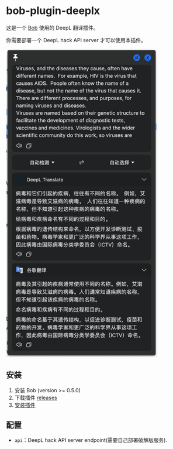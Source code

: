 # bob-plugin-deeplx

这是一个 [Bob](https://ripperhe.gitee.io/bob/#/) 使用的 DeepL 翻译插件。

你需要部署一个 DeepL hack API server 才可以使用本插件。

<p><img width="414px" src="./assets/translate-screenshot.png" alt="translate screenshot" /></p>

## 安装

1. 安装 Bob (version >= 0.5.0)
2. 下载插件 [releases](https://github.com/icong1993/bob-plugin-deeplx/releases)
3. [安装插件](https://ripperhe.gitee.io/bob/#/general/quickstart/plugin?id=%e5%ae%89%e8%a3%85%e6%8f%92%e4%bb%b6)

## 配置

- `api`：DeepL hack API server endpoint(需要自己部署破解版服务).
